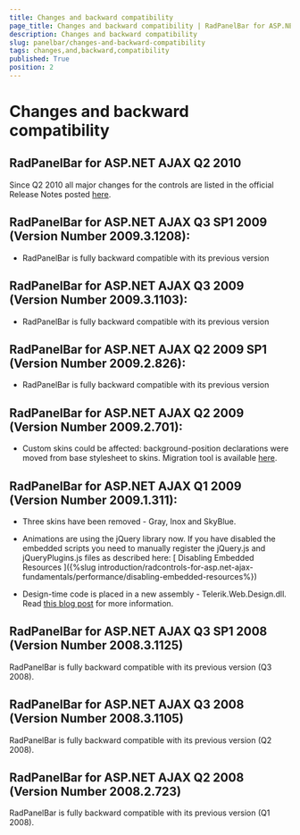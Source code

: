 ```yaml
---
title: Changes and backward compatibility
page_title: Changes and backward compatibility | RadPanelBar for ASP.NET AJAX Documentation
description: Changes and backward compatibility
slug: panelbar/changes-and-backward-compatibility
tags: changes,and,backward,compatibility
published: True
position: 2
---
```


# Changes and backward compatibility



## RadPanelBar for ASP.NET AJAX Q2 2010

Since Q2 2010 all major changes for the controls are listed in the official Release Notes posted [here](https://www.telerik.com/products/aspnet-ajax/whats-new/release-history.aspx).

## RadPanelBar for ASP.NET AJAX Q3 SP1 2009 (Version Number 2009.3.1208):

* RadPanelBar is fully backward compatible with its previous version

## RadPanelBar for ASP.NET AJAX Q3 2009 (Version Number 2009.3.1103):

* RadPanelBar is fully backward compatible with its previous version

## RadPanelBar for ASP.NET AJAX Q2 2009 SP1 (Version Number 2009.2.826):

* RadPanelBar is fully backward compatible with its previous version

## RadPanelBar for ASP.NET AJAX Q2 2009 (Version Number 2009.2.701):

* Custom skins could be affected: background-position declarations were moved from base stylesheet to skins. Migration tool is available [here](https://www.telerik.com/community/forums/aspnet-ajax/general-discussions/q2-breaks-my-custom-skins-help.aspx).

## RadPanelBar for ASP.NET AJAX Q1 2009 (Version Number 2009.1.311):

* Three skins have been removed - Gray, Inox and SkyBlue.

* Animations are using the jQuery library now. If you have disabled the embedded scripts you need to manually register the jQuery.js and jQueryPlugins.js files as described here: [ Disabling Embedded Resources ]({%slug introduction/radcontrols-for-asp.net-ajax-fundamentals/performance/disabling-embedded-resources%})

* Design-time code is placed in a new assembly - Telerik.Web.Design.dll. Read [this blog post](https://blogs.telerik.com/aspnet-ajax/posts/09-03-06/meet-telerik-web-design-dll.aspx) for more information.

## RadPanelBar for ASP.NET AJAX Q3 SP1 2008 (Version Number 2008.3.1125)

RadPanelBar is fully backward compatible with its previous version (Q3 2008).

## RadPanelBar for ASP.NET AJAX Q3 2008 (Version Number 2008.3.1105)

RadPanelBar is fully backward compatible with its previous version (Q2 2008).

## RadPanelBar for ASP.NET AJAX Q2 2008 (Version Number 2008.2.723)

RadPanelBar is fully backward compatible with its previous version (Q1 2008).


